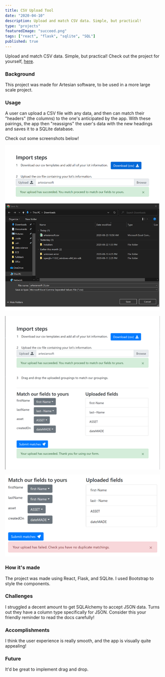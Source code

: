 ```yaml
---
title: CSV Upload Tool
date: "2020-04-10"
description: Upload and match CSV data. Simple, but practical!
type: "projects"
featuredImage: "succeed.png"
tags: ["react", "flask", "sqlite", "SQL"]
published: true
---
```


Upload and match CSV data. Simple, but practical! Check out the project for yourself, [here](https://michaelfromyeg.github.io/CSV-Upload-Tool).

### Background

This project was made for Artesian software, to be used in a more large scale project.

### Usage

A user can upload a CSV file with any data, and then can match their "headers" (the columns) to the one's anticipated by the app. With these pairings, the app then "reassigns" the user's data with the new headings and saves it to a SQLite database.

Check out some screenshots below!

![Upload data](upload.png)

![Upload success](succeed.png)

![Upload failure](failed.png)

### How it's made

The project was made using React, Flask, and SQLite. I used Bootstrap to style the components.

### Challenges

I struggled a decent amount to get SQLAlchemy to accept JSON data. Turns out they have a column type specifically for JSON. Consider this your friendly reminder to read the docs carefully!

### Accomplishments

I think the user experience is really smooth, and the app is visually quite appealing!

### Future

It'd be great to implement drag and drop.
